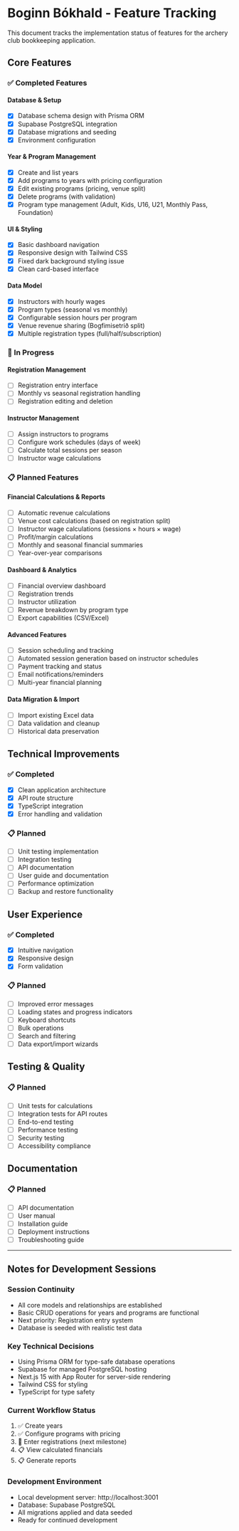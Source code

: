 # Boginn Bókhald - Feature Tracking

This document tracks the implementation status of features for the archery club bookkeeping application.

## Core Features

### ✅ Completed Features

#### Database & Setup
- [x] Database schema design with Prisma ORM
- [x] Supabase PostgreSQL integration
- [x] Database migrations and seeding
- [x] Environment configuration

#### Year & Program Management
- [x] Create and list years
- [x] Add programs to years with pricing configuration
- [x] Edit existing programs (pricing, venue split)
- [x] Delete programs (with validation)
- [x] Program type management (Adult, Kids, U16, U21, Monthly Pass, Foundation)

#### UI & Styling
- [x] Basic dashboard navigation
- [x] Responsive design with Tailwind CSS
- [x] Fixed dark background styling issue
- [x] Clean card-based interface

#### Data Model
- [x] Instructors with hourly wages
- [x] Program types (seasonal vs monthly)
- [x] Configurable session hours per program
- [x] Venue revenue sharing (Bogfimisetrið split)
- [x] Multiple registration types (full/half/subscription)

### 🚧 In Progress

#### Registration Management
- [ ] Registration entry interface
- [ ] Monthly vs seasonal registration handling
- [ ] Registration editing and deletion

#### Instructor Management
- [ ] Assign instructors to programs
- [ ] Configure work schedules (days of week)
- [ ] Calculate total sessions per season
- [ ] Instructor wage calculations

### 📋 Planned Features

#### Financial Calculations & Reports
- [ ] Automatic revenue calculations
- [ ] Venue cost calculations (based on registration split)
- [ ] Instructor wage calculations (sessions × hours × wage)
- [ ] Profit/margin calculations
- [ ] Monthly and seasonal financial summaries
- [ ] Year-over-year comparisons

#### Dashboard & Analytics
- [ ] Financial overview dashboard
- [ ] Registration trends
- [ ] Instructor utilization
- [ ] Revenue breakdown by program type
- [ ] Export capabilities (CSV/Excel)

#### Advanced Features
- [ ] Session scheduling and tracking
- [ ] Automated session generation based on instructor schedules
- [ ] Payment tracking and status
- [ ] Email notifications/reminders
- [ ] Multi-year financial planning

#### Data Migration & Import
- [ ] Import existing Excel data
- [ ] Data validation and cleanup
- [ ] Historical data preservation

## Technical Improvements

### ✅ Completed
- [x] Clean application architecture
- [x] API route structure
- [x] TypeScript integration
- [x] Error handling and validation

### 📋 Planned
- [ ] Unit testing implementation
- [ ] Integration testing
- [ ] API documentation
- [ ] User guide and documentation
- [ ] Performance optimization
- [ ] Backup and restore functionality

## User Experience

### ✅ Completed
- [x] Intuitive navigation
- [x] Responsive design
- [x] Form validation

### 📋 Planned
- [ ] Improved error messages
- [ ] Loading states and progress indicators
- [ ] Keyboard shortcuts
- [ ] Bulk operations
- [ ] Search and filtering
- [ ] Data export/import wizards

## Testing & Quality

### 📋 Planned
- [ ] Unit tests for calculations
- [ ] Integration tests for API routes
- [ ] End-to-end testing
- [ ] Performance testing
- [ ] Security testing
- [ ] Accessibility compliance

## Documentation

### 📋 Planned
- [ ] API documentation
- [ ] User manual
- [ ] Installation guide
- [ ] Deployment instructions
- [ ] Troubleshooting guide

---

## Notes for Development Sessions

### Session Continuity
- All core models and relationships are established
- Basic CRUD operations for years and programs are functional
- Next priority: Registration entry system
- Database is seeded with realistic test data

### Key Technical Decisions
- Using Prisma ORM for type-safe database operations
- Supabase for managed PostgreSQL hosting
- Next.js 15 with App Router for server-side rendering
- Tailwind CSS for styling
- TypeScript for type safety

### Current Workflow Status
1. ✅ Create years
2. ✅ Configure programs with pricing
3. 🚧 Enter registrations (next milestone)
4. 📋 View calculated financials
5. 📋 Generate reports

### Development Environment
- Local development server: http://localhost:3001
- Database: Supabase PostgreSQL
- All migrations applied and data seeded
- Ready for continued development